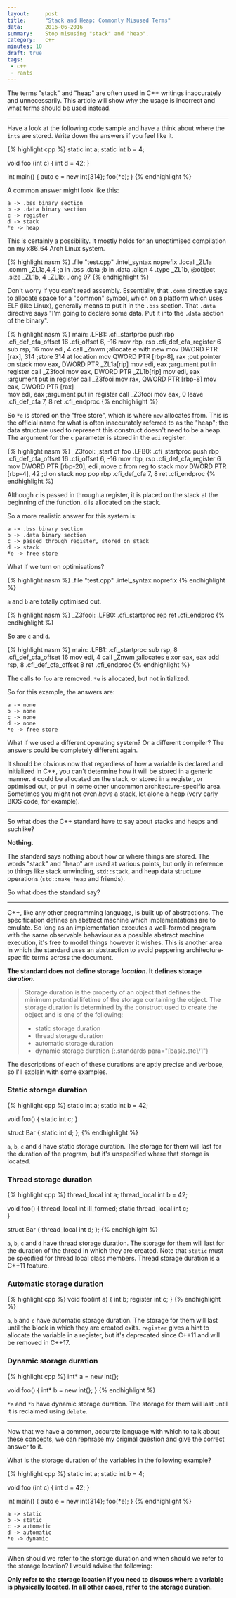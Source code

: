 ```yaml
---
layout:     post
title:      "Stack and Heap: Commonly Misused Terms"
data:       2016-06-2016
summary:    Stop misusing "stack" and "heap".
category:   c++
minutes: 10
draft: true
tags:
 - c++
 - rants
---
```


The terms "stack" and "heap" are often used in C++ writings inaccurately and unnecessarily. This article will show why the usage is incorrect and what terms should be used instead.

-----------

Have a look at the following code sample and have a think about where the `int`s are stored. Write down the answers if you feel like it.

{% highlight cpp %}
static int a;
static int b = 4;

void foo (int c) {
    int d = 42;
}

int main() {
    auto e = new int{314};
    foo(*e);
}
{% endhighlight %}

A common answer might look like this:

    a -> .bss binary section
    b -> .data binary section
    c -> register
    d -> stack
    *e -> heap

This is certainly a possibility. It mostly holds for an unoptimised compilation on my x86_64 Arch Linux system.

{% highlight nasm %}
        .file   "test.cpp"
        .intel_syntax noprefix
        .local  _ZL1a
        .comm   _ZL1a,4,4           ;a in .bss
        .data                       ;b in .data
        .align 4
        .type   _ZL1b, @object
        .size   _ZL1b, 4
_ZL1b:
        .long   97
{% endhighlight %}

Don't worry if you can't read assembly. Essentially, that `.comm` directive says to allocate space for a "common" symbol, which on a platform which uses ELF (like Linux), generally means to put it in the `.bss` section. That `.data` directive says "I'm going to declare some data. Put it into the `.data` section of the binary".

{% highlight nasm %}
main:
.LFB1:
        .cfi_startproc
        push    rbp
        .cfi_def_cfa_offset 16
        .cfi_offset 6, -16
        mov     rbp, rsp
        .cfi_def_cfa_register 6
        sub     rsp, 16
        mov     edi, 4
        call    _Znwm                     ;allocate e with new
        mov     DWORD PTR [rax], 314      ;store 314 at location
        mov     QWORD PTR [rbp-8], rax    ;put pointer on stack
        mov     eax, DWORD PTR _ZL1a[rip] 
        mov     edi, eax                  ;argument put in register
        call    _Z3fooi
        mov     eax, DWORD PTR _ZL1b[rip]
        mov     edi, eax                  ;argument put in register
        call    _Z3fooi
        mov     rax, QWORD PTR [rbp-8]
        mov     eax, DWORD PTR [rax]   
        mov     edi, eax                  ;argument put in register
        call    _Z3fooi
        mov     eax, 0
        leave
        .cfi_def_cfa 7, 8
        ret
        .cfi_endproc
{% endhighlight %}

So `*e` is stored on the "free store", which is where `new` allocates from. This is the official name for what is often inaccurately referred to as the "heap"; the data structure used to represent this construct doesn't need to be a heap. The argument for the `c` parameter is stored in the `edi` register.

{% highlight nasm %}
_Z3fooi:                                   ;start of foo
.LFB0:
        .cfi_startproc
        push    rbp
        .cfi_def_cfa_offset 16
        .cfi_offset 6, -16
        mov     rbp, rsp
        .cfi_def_cfa_register 6
        mov     DWORD PTR [rbp-20], edi    ;move c from reg to stack
        mov     DWORD PTR [rbp-4], 42      ;d on stack
        nop
        pop     rbp
        .cfi_def_cfa 7, 8
        ret
        .cfi_endproc
{% endhighlight %}

Although `c` is passed in through a register, it is placed on the stack at the beginning of the function. `d` is allocated on the stack.

So a more realistic answer for this system is:

    a -> .bss binary section
    b -> .data binary section
    c -> passed through register, stored on stack
    d -> stack
    *e -> free store

What if we turn on optimisations?

{% highlight nasm %}
        .file   "test.cpp"
        .intel_syntax noprefix
{% endhighlight %}

`a` and `b` are totally optimised out.

{% highlight nasm %}
_Z3fooi:
.LFB0:
        .cfi_startproc
        rep ret
        .cfi_endproc
{% endhighlight %}

So are `c` and `d`.

{% highlight nasm %}
main:
.LFB1:
        .cfi_startproc
        sub     rsp, 8
        .cfi_def_cfa_offset 16
        mov     edi, 4
        call    _Znwm          ;allocates e
        xor     eax, eax
        add     rsp, 8
        .cfi_def_cfa_offset 8
        ret
        .cfi_endproc
{% endhighlight %}

The calls to `foo` are removed. `*e` is allocated, but not initialized.

So for this example, the answers are:

    a -> none
    b -> none
    c -> none
    d -> none
    *e -> free store

What if we used a different operating system? Or a different compiler? The answers could be completely different again.

It should be obvious now that regardless of how a variable is declared and initialized in C++, you can't determine how it will be stored in a generic manner. `d` could be allocated on the stack, or stored in a register, or optimised out, or put in some other uncommon architecture-specific area. Sometimes you might not even *have* a stack, let alone a heap (very early BIOS code, for example).

---------------

So what does the C++ standard have to say about stacks and heaps and suchlike?

**Nothing.**

The standard says nothing about how or where things are stored. The words "stack" and "heap" are used at various points, but only in reference to things like stack unwinding, `std::stack`, and heap data structure operations (`std::make_heap` and friends).

So what does the standard say?

-------------

C++, like any other programming language, is built up of abstractions. The specification defines an abstract machine which implementations are to emulate. So long as an implementation executes a well-formed program with the same observable behaviour as a possible abstract machine execution, it's free to model things however it wishes. This is another area in which the standard uses an abstraction to avoid peppering architecture-specific terms across the document.

**The standard does not define storage *location*. It defines storage *duration*.**

>Storage duration is the property of an object that defines the minimum potential lifetime of the storage containing the object. The storage duration is determined by the construct used to create the object and is one of the following:
>
> - static storage duration
> - thread storage duration
> - automatic storage duration
> - dynamic storage duration
{:.standards para="[basic.stc]/1"}

The descriptions of each of these durations are aptly precise and verbose, so I'll explain with some examples.

### Static storage duration

{% highlight cpp %}
static int a;
static int b = 42;

void foo() {
    static int c;
}

struct Bar {
    static int d;
};
{% endhighlight %}

`a`, `b`, `c` and `d` have static storage duration. The storage for them will last for the duration of the program, but it's unspecified where that storage is located.

### Thread storage duration

{% highlight cpp %}
thread_local int a;
thread_local int b = 42;

void foo() {
    thread_local int ill_formed;
    static thread_local int c;                     
}

struct Bar {
    thread_local int d;
};
{% endhighlight %}

`a`, `b`, `c` and `d` have thread storage duration. The storage for them will last for the duration of the thread in which they are created. Note that `static` must be specified for thread local class members. Thread storage duration is a C++11 feature.


### Automatic storage duration
{% highlight cpp %}
void foo(int a) {
    int b;
    register int c;
}
{% endhighlight %}

`a`, `b` and `c`  have automatic storage duration. The storage for them will last until the block in which they are created exits. `register` gives a hint to allocate the variable in a register, but it's deprecated since C++11 and will be removed in C++17.

### Dynamic storage duration
{% highlight cpp %}
int* a = new int{};

void foo() {
    int* b = new int{};
}
{% endhighlight %}

`*a` and `*b` have dynamic storage duration. The storage for them will last until it is reclaimed using `delete`.


-------------

Now that we have a common, accurate language with which to talk about these concepts, we can rephrase my original question and give the correct answer to it.

What is the storage duration of the variables in the following example?

{% highlight cpp %}
static int a;
static int b = 4;

void foo (int c) {
    int d = 42;
}

int main() {
    auto e = new int{314};
    foo(*e);
}
{% endhighlight %}

    a -> static
    b -> static
    c -> automatic
    d -> automatic
    *e -> dynamic

-------------

When should we refer to the storage duration and when should we refer to the storage location? I would advise the following:

**Only refer to the storage location if you need to discuss where a variable is physically located. In all other cases, refer to the storage duration.**



